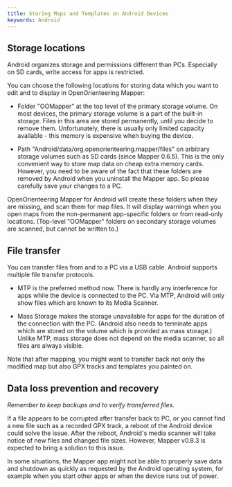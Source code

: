 ```yaml
---
title: Storing Maps and Templates on Android Devices
keywords: Android
---
```


## Storage locations

Android organizes storage and permissions different than PCs.
Especially on SD cards, write access for apps is restricted.

You can choose the following locations for storing data which you want to edit and to display in OpenOrienteering Mapper:

 - Folder "OOMapper" at the top level of the primary storage volume. On most devices, the primary storage volume is a part of the built-in storage.
  Files in this area are stored permanently, until you decide to remove them.
  Unfortunately, there is usually only limited capacity available - this memory is expensive when buying the device.

 - Path "Android/data/org.openorienteering.mapper/files" on arbitrary storage volumes such as SD cards (since Mapper 0.6.5).
  This is the only convenient way to store map data on cheap extra memory cards.
  However, you need to be aware of the fact that these folders are removed by Android when you uninstall the Mapper app.
  So please carefully save your changes to a PC.

OpenOrienteering Mapper for Android will create these folders when they are missing, and scan them for map files. It will display warnings when you open maps from the non-permanent app-specific folders or from read-only locations. (Top-level "OOMapper" folders on secondary storage volumes are scanned, but cannot be written to.)


## File transfer

You can transfer files from and to a PC via a USB cable. Android supports multiple file transfer protocols.

- MTP is the preferred method now. There is hardly any interference for apps while the device is connected to the PC.
  Via MTP, Android will only show files which are known to its Media Scanner.  

- Mass Storage makes the storage unavailable for apps for the duration of the connection with the PC.
  (Android also needs to terminate apps which are stored on the volume which is provided as mass storage.)
  Unlike MTP, mass storage does not depend on the media scanner, so all files are always visible.

Note that after mapping, you might want to transfer back not only the modified map but also GPX tracks and templates you painted on.


## Data loss prevention and recovery

*Remember to keep backups and to verify transferred files.*

If a file appears to be corrupted after transfer back to PC, or you cannot find
a new file such as a recorded GPX track, a reboot of the Android device could
solve the issue. After the reboot, Android's media scanner will take notice of
new files and changed file sizes. However, Mapper v0.8.3 is expected to bring a
solution to this issue.

In some situations, the Mapper app might not be able to properly save data and
shutdown as quickly as requested by the Android operating system, for example
when you start other apps or when the device runs out of power.
